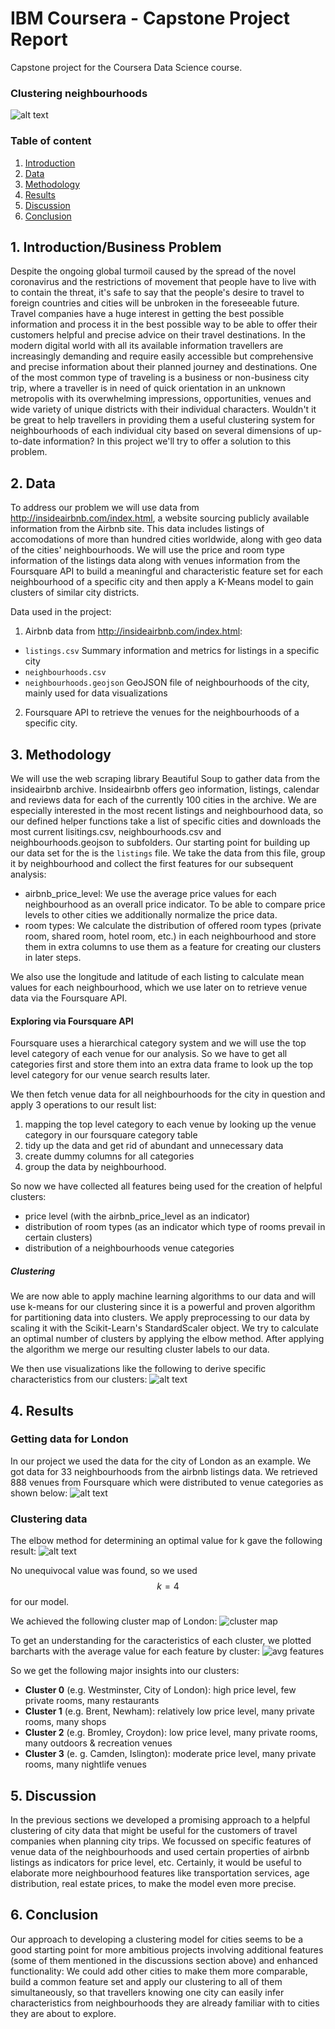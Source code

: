 # IBM Coursera - Capstone Project Report
Capstone project for the Coursera Data Science course.

### Clustering neighbourhoods

![alt text](https://raw.githubusercontent.com/normannexo/Coursera_Capstone/master/img/london_map_clusters.JPG)


### Table of content
1. [Introduction](#intro)
2. [Data](#data)
3. [Methodology](#methods)
4. [Results](#methods)
5. [Discussion](#methods)
6. [Conclusion](#methods)

<a name="intro"></a>
## 1. Introduction/Business Problem
Despite the ongoing global turmoil caused by the spread of the novel coronavirus and the restrictions
of movement that people have to live with to contain the threat, it's safe to say that the people's desire
to travel to foreign countries and cities will be unbroken in the foreseeable future. Travel companies have a huge interest in getting the best possible information and process it in the best possible way to be able to offer their customers helpful and precise advice on their travel destinations. In the modern digital world with all its available information travellers are increasingly demanding and require easily accessible but comprehensive and precise information about their planned journey and destinations. One of the most common type of traveling is a business or non-business city trip, where a traveller is in need of quick orientation in an unknown metropolis with its overwhelming impressions, opportunities, venues and wide variety of unique districts with their individual characters. Wouldn't it be great to help travellers in providing them a useful clustering system for neighbourhoods of each individual city based on several dimensions of up-to-date information? In this project we'll try to offer a solution to this problem.

<a name="data"></a>
## 2. Data
To address our problem we will use data from http://insideairbnb.com/index.html, a website sourcing
publicly available information from the Airbnb site. This data includes listings of accomodations of more than hundred cities worldwide, along with geo data of the cities' neighbourhoods. We will use the price and room type information of the listings data along with venues information from the Foursquare API to build a meaningful and characteristic feature set for each neighbourhood of a specific city and then apply a K-Means model to gain clusters of similar city districts.

Data used in the project:
1. Airbnb data from http://insideairbnb.com/index.html:
- `listings.csv` Summary information and metrics for listings in a specific city
- `neighbourhoods.csv`
- `neighbourhoods.geojson` GeoJSON file of neighbourhoods of the city, mainly used for data visualizations
2. Foursquare API to retrieve the venues for the neighbourhoods of a specific city.



<a name="methods"></a>
## 3. Methodology
We will use the web scraping library Beautiful Soup to gather data from the insideairbnb archive. Insideairbnb offers geo information, listings, calendar and reviews data for each of
the currently 100 cities in the archive. We are especially interested in the most recent listings and neighbourhood data, so our defined helper functions take a list of specific cities and downloads the most current lisitings.csv, neighbourhoods.csv and neighbourhoods.geojson to subfolders.
Our starting point for building up our data set for the is the `listings` file. We take the data from this file, group it by neighbourhood and
collect the first features for our subsequent analysis:
- airbnb_price_level: We use the average price values for each neighbourhood as an overall price indicator. To be able to compare price levels to other cities we additionally normalize the price data.
- room types: We calculate the distribution of offered room types (private room, shared room, hotel room, etc.) in each neighbourhood and store them in extra columns to use them as a feature for creating our clusters in later steps.

We also use the longitude and latitude of each listing to calculate mean values for each neighbourhood, which we use later on to retrieve venue data via the Foursquare API.

#### Exploring via Foursquare API

Foursquare uses a hierarchical category system and we will use the top level category of each venue for our analysis. So we have to get all categories first and
store them into an extra data frame to look up the top level category for our venue search results later.

We then fetch venue data for all neighbourhoods for the city in question and apply 3 operations to our result list:
1. mapping the top level category to each venue by looking up the venue category in our foursquare category table
2. tidy up the data and get rid of abundant and unnecessary data
3. create dummy columns for all categories
4. group the data by neighbourhood.

So now we have collected all features being used for the creation of helpful clusters:
- price level (with the airbnb_price_level as an indicator)
- distribution of room types (as an indicator which type of rooms prevail in certain clusters)
- distribution of a neighbourhoods venue categories

##### Clustering

We are now able to apply machine learning algorithms to our data and will use k-means for our clustering since it is a powerful
and proven algorithm for partitioning data into clusters. We apply preprocessing to our data by scaling it with the Scikit-Learn's StandardScaler object.
We try to calculate an optimal number of clusters by applying the elbow method.
After applying the algorithm we merge our resulting cluster labels to our data.

We then use visualizations like the following to derive specific characteristics from our clusters:
![alt text](https://raw.githubusercontent.com/normannexo/Coursera_Capstone/master/img/img1.JPG)


<a name="results"></a>
## 4. Results

### Getting data for London
In our project we used the data for the city of London as an example. We got data for 33 neighbourhoods from the airbnb listings data.
We retrieved 888 venues from Foursquare which were distributed to venue categories as shown below:
![alt text](https://raw.githubusercontent.com/normannexo/Coursera_Capstone/master/img/venues_cat.jpg)

### Clustering data
The elbow method for determining an optimal value for k gave the following result:
![alt text](https://raw.githubusercontent.com/normannexo/Coursera_Capstone/master/img/elbow.JPG)

No unequivocal value was found, so we used $$k=4$$ for our model.

We achieved the following cluster map of London:
![cluster map](https://raw.githubusercontent.com/normannexo/Coursera_Capstone/master/img/london_map_clusters.JPG)

To get an understanding for the caracteristics of each cluster, we plotted barcharts with the average value
for each feature by cluster:
![avg features](https://raw.githubusercontent.com/normannexo/Coursera_Capstone/master/img/avg_cluster.jpg)

So we get the following major insights into our clusters:

- **Cluster 0** (e.g. Westminster, City of London): high price level, few private rooms, many restaurants
- **Cluster 1** (e.g. Brent, Newham): relatively low price level, many private rooms, many shops
- **Cluster 2** (e.g. Bromley, Croydon): low price level, many private rooms, many outdoors & recreation venues
- **Cluster 3** (e. g. Camden, Islington): moderate price level, many private rooms, many nightlife venues


<a name="discussion"></a>
## 5. Discussion
In the previous sections we developed a promising approach to a helpful clustering of city data that might be
useful for the customers of travel companies when planning city trips. We focussed on specific features of
venue data of the neighbourhoods and used certain properties of airbnb listings as indicators for price level, etc.
Certainly, it would be useful to elaborate more neighbourhood features like transportation services, age distribution,
real estate prices, to make the model even more precise.

<a name="conclusion"></a>
## 6. Conclusion
Our approach to developing a clustering model for cities seems to be a good starting point for more ambitious projects
involving additional features (some of them mentioned in the discussions section above) and enhanced functionality:
We could add other cities to make them more comparable, build a common feature set and apply our clustering to all
of them simultaneously, so that travellers knowing one city can easily infer characteristics from
neighbourhoods they are already familiar with to cities they are about to explore.